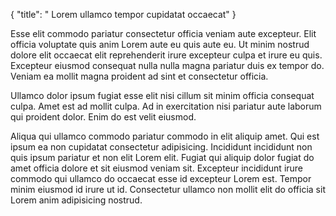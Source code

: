 {
  "title": " Lorem ullamco tempor cupidatat occaecat"
}

Esse elit commodo pariatur consectetur officia veniam aute excepteur. Elit officia voluptate quis anim Lorem aute eu quis aute eu. Ut minim nostrud dolore elit occaecat elit reprehenderit irure excepteur culpa et irure eu quis. Excepteur eiusmod consequat nulla nulla magna pariatur duis ex tempor do. Veniam ea mollit magna proident ad sint et consectetur officia.

Ullamco dolor ipsum fugiat esse elit nisi cillum sit minim officia consequat culpa. Amet est ad mollit culpa. Ad in exercitation nisi pariatur aute laborum qui proident dolor. Enim do est velit eiusmod.

Aliqua qui ullamco commodo pariatur commodo in elit aliquip amet. Qui est ipsum ea non cupidatat consectetur adipisicing. Incididunt incididunt non quis ipsum pariatur et non elit Lorem elit. Fugiat qui aliquip dolor fugiat do amet officia dolore et sit eiusmod veniam sit. Excepteur incididunt irure commodo qui ullamco do occaecat esse id excepteur Lorem est. Tempor minim eiusmod id irure ut id. Consectetur ullamco non mollit elit do officia sit Lorem anim adipisicing nostrud.